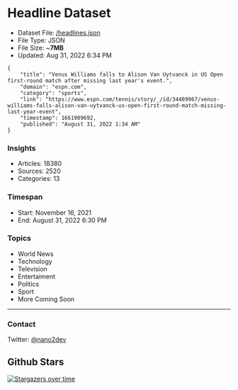 # Headline Dataset

- Dataset File: [/headlines.json](https://raw.githubusercontent.com/fwd/news/master/headlines.json) 
- File Type: JSON
- File Size: ~**7MB**
- Updated: Aug 31, 2022 6:34 PM

```
{
    "title": "Venus Williams falls to Alison Van Uytvanck in US Open first-round match after missing last year's event.",
    "domain": "espn.com",
    "category": "sports",
    "link": "https://www.espn.com/tennis/story/_/id/34489967/venus-williams-falls-alison-van-uytvanck-us-open-first-round-match-missing-last-year-event",
    "timestamp": 1661909692,
    "published": "August 31, 2022 1:34 AM"
}
```

### Insights

- Articles: 18380
- Sources: 2520
- Categories: 13

### Timespan

- Start: November 16, 2021
- End: August 31, 2022 6:30 PM

### Topics

- World News
- Technology
- Television
- Entertaiment
- Politics
- Sport
- More Coming Soon

---

### Contact 

Twitter: [@nano2dev](https://twitter.com/nano2dev)

## Github Stars

[![Stargazers over time](https://starchart.cc/fwd/news.svg)](https://starchart.cc/fwd/news)
	